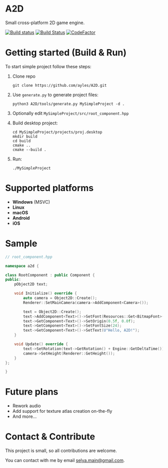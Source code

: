 # A2D

Small cross-platform 2D game engine.

[![Build status](https://ci.appveyor.com/api/projects/status/kuhmfco62gwb6kco?svg=true)](https://ci.appveyor.com/project/ayles/a2d)
[![Build Status](https://travis-ci.com/ayles/A2D.svg?branch=master)](https://travis-ci.com/ayles/A2D)
[![CodeFactor](https://www.codefactor.io/repository/github/ayles/a2d/badge)](https://www.codefactor.io/repository/github/ayles/a2d)

# Getting started (Build & Run)

To start simple project follow these steps:
 
1. Clone repo
 
       git clone https://github.com/ayles/A2D.git
        
2. Use `generate.py` to generate project files:

       python3 A2D/tools/generate.py MySimpleProject -d .
        
3. Optionally edit `MySimpleProject/src/root_component.hpp`

4. Build desktop project:

       cd MySimpleProject/projects/proj.desktop
       mkdir build
       cd build
       cmake ..
       cmake --build .
       
5. Run:

       ./MySimpleProject
 
# Supported platforms

- **Windows** (MSVC)
- **Linux**
- **macOS**
- **Android** 
- **iOS**

# Sample

```cpp
// root_component.hpp

namespace a2d {

class RootComponent : public Component {
public:
    pObject2D text;

    void Initialize() override {
        auto camera = Object2D::Create();
        Renderer::SetMainCamera(camera->AddComponent<Camera>());

        text = Object2D::Create();
        text->AddComponent<Text>()->SetFont(Resources::Get<BitmapFont>("impact"));
        text->GetComponent<Text>()->SetOrigin(0.5f, 0.0f);
        text->GetComponent<Text>()->SetFontSize(24);
        text->GetComponent<Text>()->SetText(U"Hello, A2D!");
    }

    void Update() override {
        text->SetRotation(text->GetRotation() + Engine::GetDeltaTime());
        camera->SetHeight(Renderer::GetHeight());
    }
};

}
```

# Future plans

- Rework audio
- Add support for texture atlas creation on-the-fly
- And more...

# Contact & Contribute

This project is small, so all contributions are welcome.

You can contact with me by email <selya.main@gmail.com>.
